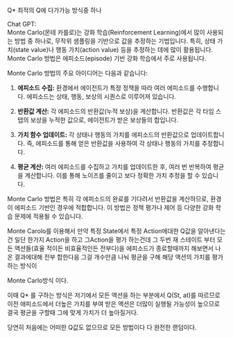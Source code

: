 Q* 최적의 Q에 다가가능 방식중 하나

Chat GPT:   
Monte Carlo(몬테 카를로)는 강화 학습(Reinforcement Learning)에서 많이 사용되는 방법 중 하나로, 무작위 샘플링을 기반으로 값을 추정하는 기법입니다. 특히, 상태 가치(state value)나 행동 가치(action value) 등을 추정하는 데에 많이 활용됩니다. Monte Carlo 방법은 에피소드(episode) 기반 강화 학습에서 주로 사용됩니다.

Monte Carlo 방법의 주요 아이디어는 다음과 같습니다:

1. **에피소드 수집:** 환경에서 에이전트가 특정 정책을 따라 여러 에피소드를 수행합니다. 에피소드는 상태, 행동, 보상의 시퀀스로 이루어져 있습니다.
    
2. **반환값 계산:** 각 에피소드의 반환값(누적 보상)을 계산합니다. 반환값은 각 타임 스텝의 보상을 누적한 값으로, 에이전트가 받은 보상들의 합입니다.
    
3. **가치 함수 업데이트:** 각 상태나 행동의 가치를 에피소드의 반환값으로 업데이트합니다. 즉, 에피소드를 통해 얻은 반환값을 사용하여 각 상태나 행동의 가치를 추정합니다.
    
4. **평균 계산:** 여러 에피소드를 수집하고 가치를 업데이트한 후, 여러 번 반복하여 평균을 계산합니다. 이를 통해 노이즈를 줄이고 보다 정확한 가치 추정을 할 수 있습니다.
    

Monte Carlo 방법은 특히 각 에피소드의 완료를 기다려서 반환값을 계산하므로, 환경이 에피소드 기반인 경우에 적합합니다. 이 방법은 정책 평가나 제어 등 다양한 강화 학습 문제에 적용될 수 있습니다.

Monte Carolo를 이용해서
만약 특정 State에서 특정 Action에대한 Q값을 알아낸다는건
일단 한가지 Action을 하고 그Action을 평가 하는건데
그 두번 재 스테이트 부터
모든 액션들(효율 적이든 비효율적인든 전부다)을 에피소드가 종료할때까지 해보면서 나온 결과에대해
전부 합한다음 그걸 개수만큼 나눠 평균을 구해
해당 액션의 가치를 평가하는 방식이

Monte Carlo방식 이다.

이때 Q* 를 구하는 방식은
저기에서
모든 액션을 하는 부분에서 Q(St, at)를 따르므로
이전 애피소드에서 더높은 가치를 부여 받은 액션은 더많이 실행될 가능성이 높으므로
결국 평균을 구할때 그에 맞게 가치가 더 높아질거다.

당연히 처음에는 어떠한 Q값도 없으므로 모든 방법이다 다 완전한 랜덤이다.
